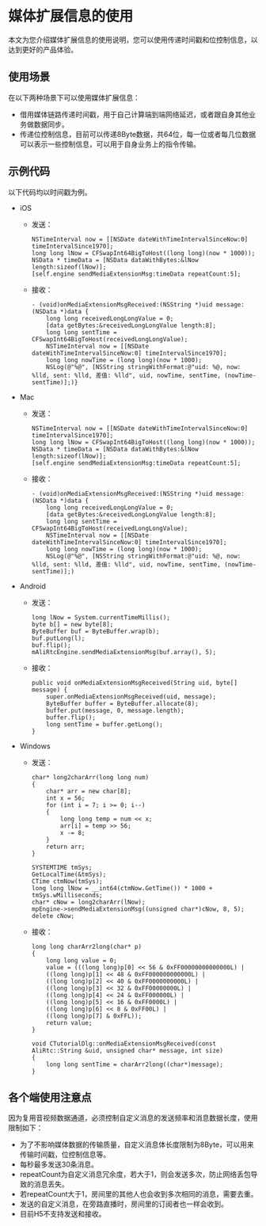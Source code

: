 # 媒体扩展信息的使用

本文为您介绍媒体扩展信息的使用说明，您可以使用传递时间戳和位控制信息，以达到更好的产品体验。

## 使用场景

在以下两种场景下可以使用媒体扩展信息：

-   借用媒体链路传递时间戳，用于自己计算端到端网络延迟，或者跟自身其他业务做数据同步。
-   传递位控制信息，目前可以传递8Byte数据，共64位，每一位或者每几位数据可以表示一些控制信息，可以用于自身业务上的指令传输。

## 示例代码

以下代码均以时间戳为例。

-   iOS
    -   发送：

        ```
        NSTimeInterval now = [[NSDate dateWithTimeIntervalSinceNow:0] timeIntervalSince1970];
        long long lNow = CFSwapInt64BigToHost((long long)(now * 1000));
        NSData * timeData = [NSData dataWithBytes:&lNow length:sizeof(lNow)];
        [self.engine sendMediaExtensionMsg:timeData repeatCount:5];
        ```

    -   接收：

        ```
        - (void)onMediaExtensionMsgReceived:(NSString *)uid message:(NSData *)data {
            long long receivedLongLongValue = 0;
            [data getBytes:&receivedLongLongValue length:8];
            long long sentTime = CFSwapInt64BigToHost(receivedLongLongValue);
            NSTimeInterval now = [[NSDate dateWithTimeIntervalSinceNow:0] timeIntervalSince1970];
            long long nowTime = (long long)(now * 1000);
            NSLog(@"%@", [NSString stringWithFormat:@"uid: %@, now: %lld, sent: %lld, 差值: %lld", uid, nowTime, sentTime, (nowTime-sentTime)];)}
        ```

-   Mac
    -   发送：

        ```
        NSTimeInterval now = [[NSDate dateWithTimeIntervalSinceNow:0] timeIntervalSince1970];
        long long lNow = CFSwapInt64BigToHost((long long)(now * 1000));
        NSData * timeData = [NSData dataWithBytes:&lNow length:sizeof(lNow)];
        [self.engine sendMediaExtensionMsg:timeData repeatCount:5];
        ```

    -   接收：

        ```
        - (void)onMediaExtensionMsgReceived:(NSString *)uid message:(NSData *)data {
            long long receivedLongLongValue = 0;
            [data getBytes:&receivedLongLongValue length:8];
            long long sentTime = CFSwapInt64BigToHost(receivedLongLongValue);
            NSTimeInterval now = [[NSDate dateWithTimeIntervalSinceNow:0] timeIntervalSince1970];
            long long nowTime = (long long)(now * 1000);
            NSLog(@"%@", [NSString stringWithFormat:@"uid: %@, now: %lld, sent: %lld, 差值: %lld", uid, nowTime, sentTime, (nowTime-sentTime)];)
        ```

-   Android
    -   发送：

        ```
        long lNow = System.currentTimeMillis();
        byte b[] = new byte[8];
        ByteBuffer buf = ByteBuffer.wrap(b);
        buf.putLong(l);
        buf.flip();
        mAliRtcEngine.sendMediaExtensionMsg(buf.array(), 5);
        ```

    -   接收：

        ```
        public void onMediaExtensionMsgReceived(String uid, byte[] message) {
            super.onMediaExtensionMsgReceived(uid, message);
            ByteBuffer buffer = ByteBuffer.allocate(8);
            buffer.put(message, 0, message.length);
            buffer.flip();
            long sentTime = buffer.getLong();
        }
        ```

-   Windows
    -   发送：

        ```
        char* long2charArr(long long num)
        {
            char* arr = new char[8];
            int x = 56;
            for (int i = 7; i >= 0; i--)
            {
                long long temp = num << x;
                arr[i] = temp >> 56;
                x -= 8;
            }
            return arr;
        }
        
        SYSTEMTIME tmSys;
        GetLocalTime(&tmSys);
        CTime ctmNow(tmSys);
        long long lNow = __int64(ctmNow.GetTime()) * 1000 + tmSys.wMilliseconds;
        char* cNow = long2charArr(lNow);
        mpEngine->sendMediaExtensionMsg((unsigned char*)cNow, 8, 5);
        delete cNow;
        ```

    -   接收：

        ```
        long long charArr2long(char* p)
        {
            long long value = 0;
            value = (((long long)p[0] << 56 & 0xFF00000000000000L) |
            ((long long)p[1] << 48 & 0xFF000000000000L) |
            ((long long)p[2] << 40 & 0xFF0000000000L) |
            ((long long)p[3] << 32 & 0xFF00000000L) |
            ((long long)p[4] << 24 & 0xFF000000L) |
            ((long long)p[5] << 16 & 0xFF0000L) |
            ((long long)p[6] << 8 & 0xFF00L) |
            ((long long)p[7] & 0xFFL));
            return value;
        }
        
        void CTutorialDlg::onMediaExtensionMsgReceived(const AliRtc::String &uid, unsigned char* message, int size)
        {
            long long sentTime = charArr2long((char*)message);
        }
        ```


## 各个端使用注意点

因为复用音视频数据通道，必须控制自定义消息的发送频率和消息数据长度，使用限制如下：

-   为了不影响媒体数据的传输质量，自定义消息体长度限制为8Byte，可以用来传输时间戳，位控制信息等。
-   每秒最多发送30条消息。
-   repeatCount为自定义消息冗余度，若大于1，则会发送多次，防止网络丢包导致的消息丢失。
-   若repeatCount大于1，房间里的其他人也会收到多次相同的消息，需要去重。
-   发送的自定义消息，在旁路直播时，房间里的订阅者也一样会收到。
-   目前H5不支持发送和接收。

